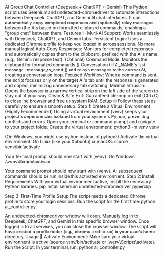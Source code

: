 AI Group Chat Controller (Deepseek + ChatGPT + Gemini)
This Python script uses Selenium and undetected-chromedriver to automate interactions between Deepseek, ChatGPT, and Gemini AI chat interfaces. It can automatically copy completed responses and (optionally) relay messages between the AIs based on formatted clipboard commands, enabling a "group chat" between them.
Features ✨
Multi-AI Support: Works seamlessly with Deepseek, ChatGPT, and Gemini tabs.
Persistent Login: Uses a dedicated Chrome profile to keep you logged in across sessions. No more manual logins!
Auto-Copy Responses: Monitors for completed responses and automatically copies them to the clipboard, prefixed with the AI's name (e.g., Gemini: response text).
(Optional) Command Mode: Monitors the clipboard for formatted commands ([ Conversation till AI_NAME's last message : message_to_send ]) and relays messages to the correct AI, creating a conversation loop.
Focused Workflow: When a command is sent, the script focuses only on the target AI's tab until the response is generated and copied, minimizing unnecessary tab switching.
Minimal Intrusion: Opens the browser in a narrow vertical strip on the left side of the screen to stay out of your way.
Clean & Safe Exit: Guaranteed cleanup on exit (Ctrl+C) to close the browser and free up system RAM.
Setup ⚙️
Follow these steps carefully to ensure a smooth setup.
Step 1: Create a Virtual Environment (Highly Recommended)
Using a virtual environment (venv) keeps your project's dependencies isolated from your system's Python, preventing conflicts and errors.
Open your terminal or command prompt and navigate to your project folder.
Create the virtual environment:
python3 -m venv venv

(On Windows, you might use python instead of python3)
Activate the virtual environment:
On Linux (like your Xubuntu) or macOS:
source venv/bin/activate

Your terminal prompt should now start with (venv).
On Windows:
.\venv\Scripts\activate

Your command prompt should now start with (venv).
All subsequent commands should be run inside this activated environment.
Step 2: Install Requirements
With your virtual environment active, install the necessary Python libraries.
pip install selenium undetected-chromedriver pyperclip


Step 3: First-Time Profile Setup
The script needs a dedicated Chrome profile to store your login sessions.
Run the script for the first time:
python ai_controller.py


An undetected-chromedriver window will open. Manually log in to Deepseek, ChatGPT, and Gemini in this specific browser window.
Once logged in to all services, you can close the browser window. The script will have created a profile folder (e.g., chrome-profile-uc) in your user's home directory.
Usage 🚀
Activate Environment: Make sure your virtual environment is active (source venv/bin/activate or .\venv\Scripts\activate).
Run the Script: In your terminal, run:
python ai_controller.py


